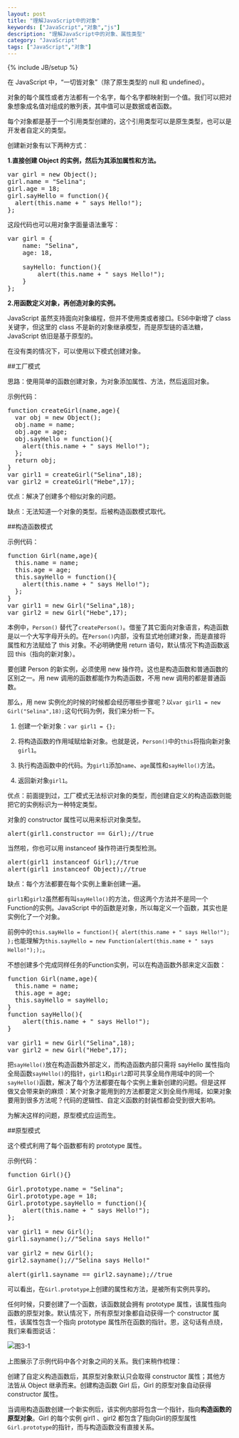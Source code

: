 ```yaml
---
layout: post
title: "理解JavaScript中的对象"
keywords: ["JavaScript","对象","js"]
description: "理解JavaScript中的对象、属性类型"
category: "JavaScript"
tags: ["JavaScript","对象"]
---
```

{% include JB/setup %}

在 JavaScript 中，“一切皆对象”（除了原生类型的 null 和 undefined）。

对象的每个属性或者方法都有一个名字，每个名字都映射到一个值。我们可以把对象想象成名值对组成的散列表，其中值可以是数据或者函数。

每个对象都是基于一个引用类型创建的，这个引用类型可以是原生类型，也可以是开发者自定义的类型。

创建新对象有以下两种方式：

**1.直接创建 Object 的实例，然后为其添加属性和方法。**

<pre>
var girl = new Object();
girl.name = "Selina";
girl.age = 18;
girl.sayHello = function(){
  alert(this.name + " says Hello!");
};
</pre>

这段代码也可以用对象字面量语法重写：

<pre>
var girl = {
	name: "Selina",
	age: 18,
	
	sayHello: function(){
		alert(this.name + " says Hello!");
	}
};
</pre>

**2.用函数定义对象，再创造对象的实例。**

JavaScript 虽然支持面向对象编程，但并不使用类或者接口。ES6中新增了 class 关键字，但这里的 class 不是新的对象继承模型，而是原型链的语法糖，JavaScript 依旧是基于原型的。

在没有类的情况下，可以使用以下模式创建对象。

##工厂模式

思路：使用简单的函数创建对象，为对象添加属性、方法，然后返回对象。

示例代码：

<pre>
function createGirl(name,age){
  var obj = new Object();
  obj.name = name;
  obj.age = age;
  obj.sayHello = function(){
    alert(this.name + " says Hello!");
  };
  return obj;
}
var girl1 = createGirl("Selina",18);
var girl2 = createGirl("Hebe",17);
</pre>

优点：解决了创建多个相似对象的问题。

缺点：无法知道一个对象的类型。后被构造函数模式取代。

##构造函数模式

示例代码：

<pre>
function Girl(name,age){
  this.name = name;
  this.age = age;
  this.sayHello = function(){
    alert(this.name + " says Hello!");
  };
}
var girl1 = new Girl("Selina",18);
var girl2 = new Girl("Hebe",17);
</pre>

本例中，`Person()` 替代了`createPerson()`。借鉴了其它面向对象语言，构造函数是以一个大写字母开头的。在`Person()`内部，没有显式地创建对象，而是直接将属性和方法赋给了 this 对象。不必明确使用 return 语句，默认情况下构造函数返回 this（指向的新对象）。

要创建 Person 的新实例，必须使用 new 操作符。这也是构造函数和普通函数的区别之一。用 new 调用的函数都能作为构造函数，不用 new 调用的都是普通函数。

那么，用 new 实例化的时候的时候都会经历哪些步骤呢？以`var girl1 = new Girl("Selina",18);`这句代码为例，我们来分析一下。

1. 创建一个新对象：<code>var girl1 = {};</code>

2. 将构造函数的作用域赋给新对象。也就是说，`Person()`中的`this`将指向新对象`girl1`。

3. 执行构造函数中的代码。为`girl1`添加`name`、`age`属性和`sayHello()`方法。

4. 返回新对象`girl1`。

优点：前面提到过，工厂模式无法标识对象的类型，而创建自定义的构造函数则能把它的实例标识为一种特定类型。

对象的 constructor 属性可以用来标识对象类型。

<pre>
alert(girl1.constructor == Girl);//true
</pre>

当然啦，你也可以用 instanceof 操作符进行类型检测。

<pre>
alert(girl1 instanceof Girl);//true
alert(girl1 instanceof Object);//true
</pre>

缺点：每个方法都要在每个实例上重新创建一遍。

`girl1`和`girl2`虽然都有叫`sayHello()`的方法，但这两个方法并不是同一个Function的实例。JavaScript 中的函数是对象，所以每定义一个函数，其实也是实例化了一个对象。

前例中的`this.sayHello = function(){
    alert(this.name + " says Hello!");
  };`也能理解为`this.sayHello = new Function(alert(this.name + " says Hello!"););`。
  
不想创建多个完成同样任务的Function实例，可以在构造函数外部来定义函数：

<pre>
function Girl(name,age){
  this.name = name;
  this.age = age;
  this.sayHello = sayHello;
}
function sayHello(){
	alert(this.name + " says Hello!");
}

var girl1 = new Girl("Selina",18);
var girl2 = new Girl("Hebe",17);
</pre>

把`sayHello()`放在构造函数外部定义，而构造函数内部只需将 sayHello 属性指向全局函数`sayHello()`的指针，`girl1`和`girl2`即可共享全局作用域中的同一个`sayHello()`函数，解决了每个方法都要在每个实例上重新创建的问题。但是这样做又会带来新的麻烦：某个对象才能用到的方法都要定义到全局作用域，如果对象要用到很多方法呢？代码的逻辑性、自定义函数的封装性都会受到很大影响。

为解决这样的问题，原型模式应运而生。

##原型模式

这个模式利用了每个函数都有的 prototype 属性。

示例代码：

<pre>
function Girl(){}

Girl.prototype.name = "Selina";
Girl.prototype.age = 18;
Girl.prototype.sayHello = function(){
    alert(this.name + " says Hello!");
};

var girl1 = new Girl();
girl1.sayname();//"Selina says Hello!"

var girl2 = new Girl();
girl2.sayname();//"Selina says Hello!"

alert(girl1.sayname == girl2.sayname);//true
</pre>

可以看出，在`Girl.prototype`上创建的属性和方法，是被所有实例共享的。

任何时候，只要创建了一个函数，该函数就会拥有 prototype 属性，该属性指向函数的原型对象。默认情况下，所有原型对象都自动获得一个 constructor 属性，该属性包含一个指向 prototype 属性所在函数的指针。恩，这句话有点绕，我们来看图说话：

![图3-1](http://cdn.saymagic.cn/o_1ao96r6uocvj2hm1tdu1uso1p6p9.png)

上图展示了示例代码中各个对象之间的关系。我们来稍作梳理：

<span class="txt">创建了自定义构造函数后，其原型对象默认只会取得 constructor 属性；其他方法皆从 Object 继承而来。</span>创建构造函数 Girl 后，Girl 的原型对象自动获得 constructor 属性。

<span class="txt">当调用构造函数创建一个新实例后，该实例内部将包含一个指针，指向**构造函数的原型对象**。</span>Girl 的每个实例 girl1 、girl2 都包含了指向Girl的原型属性`Girl.prototype`的指针，而与构造函数没有直接关系。




